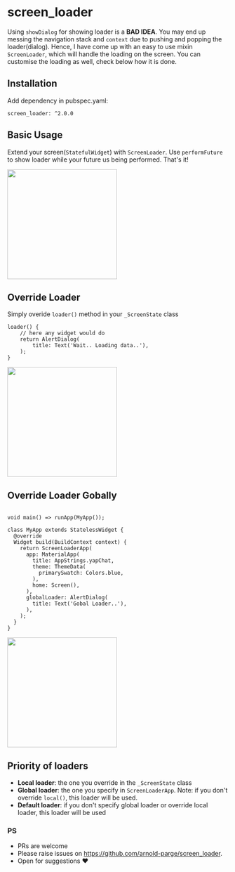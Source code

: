 # screen_loader

Using `showDialog` for showing loader is a **BAD IDEA**. You may end up messing the navigation stack and `context` due to pushing and popping the loader(dialog). Hence, I have come up with an easy to use mixin `ScreenLoader`, which will handle the loading on the screen. You can customise the loading as well, check below how it is done.

## Installation

Add dependency in pubspec.yaml:
```
screen_loader: ^2.0.0
```

## Basic Usage

Extend your screen(`StatefulWidget`) with `ScreenLoader`. Use `performFuture` to show loader while your future us being performed. That's it!

<img src="https://raw.githubusercontent.com/arnold-parge/screen_loader/master/example/basic.gif" width="250" />

## Override Loader

Simply overide `loader()` method in your `_ScreenState` class

```
loader() {
    // here any widget would do
    return AlertDialog(
        title: Text('Wait.. Loading data..'),
    );
}
```

<img src="https://raw.githubusercontent.com/arnold-parge/screen_loader/master/example/local.gif" width="250" />

## Override Loader Gobally

```

void main() => runApp(MyApp());

class MyApp extends StatelessWidget {
  @override
  Widget build(BuildContext context) {
    return ScreenLoaderApp(
      app: MaterialApp(
        title: AppStrings.yapChat,
        theme: ThemeData(
          primarySwatch: Colors.blue,
        ),
        home: Screen(),
      ),
      globalLoader: AlertDialog(
        title: Text('Gobal Loader..'),
      ),
    );
  }
}

```

<img src="https://raw.githubusercontent.com/arnold-parge/screen_loader/master/example/global.gif" width="250" />

## Priority of loaders

- **Local loader**: the one you override in the `_ScreenState` class
- **Global loader**: the one you specify in `ScreenLoaderApp`. Note: if you don't override `local()`, this loader will be used.
- **Default loader**: if you don't specify global loader or override local loader, this loader will be used

### PS 
- PRs are welcome
- Please raise issues on https://github.com/arnold-parge/screen_loader.
- Open for suggestions ❤️